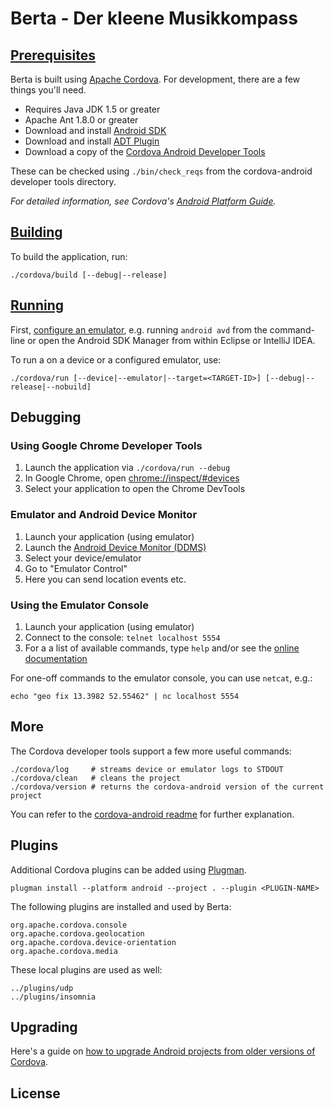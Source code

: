# Berta - Der kleene Musikkompass

## [Prerequisites](http://cordova.apache.org/docs/en/3.5.0/guide_platforms_android_index.md.html#Android%20Platform%20Guide_install_cordova_shell_tools)

Berta is built using [Apache Cordova](http://cordova.apache.org/). For development, there are a few things you'll need.

- Requires Java JDK 1.5 or greater
- Apache Ant 1.8.0 or greater
- Download and install [Android SDK](http://developer.android.com/sdk/index.html)
- Download and install [ADT Plugin](http://developer.android.com/tools/sdk/eclipse-adt.html)
- Download a copy of the [Cordova Android Developer Tools](https://github.com/apache/cordova-android/releases)

These can be checked using `./bin/check_reqs` from the cordova-android developer tools directory.

*For detailed information, see Cordova's [Android Platform Guide](http://cordova.apache.org/docs/en/3.5.0/guide_platforms_index.md.html#Platform%20Guides_android).*

## [Building](http://cordova.apache.org/docs/en/3.5.0/guide_platforms_android_tools.md.html#Android%20Shell%20Tool%20Guide_build)

To build the application, run:

    ./cordova/build [--debug|--release]

## [Running](http://cordova.apache.org/docs/en/3.5.0/guide_platforms_android_tools.md.html#Android%20Shell%20Tool%20Guide_run_the_app)

First, [configure an emulator](http://cordova.apache.org/docs/en/3.5.0/guide_platforms_android_index.md.html#Android%20Platform%20Guide_configure_an_emulator), e.g. running `android avd` from the command-line or open the Android SDK Manager from within Eclipse or IntelliJ IDEA.

To run a on a device or a configured emulator, use:

    ./cordova/run [--device|--emulator|--target=<TARGET-ID>] [--debug|--release|--nobuild]

## Debugging

### Using Google Chrome Developer Tools

1. Launch the application via `./cordova/run --debug`
2. In Google Chrome, open [chrome://inspect/#devices](chrome://inspect/#devices)
3. Select your application to open the Chrome DevTools

### Emulator and Android Device Monitor

1. Launch your application (using emulator)
2. Launch the [Android Device Monitor (DDMS)](http://developer.android.com/tools/debugging/ddms.html)
3. Select your device/emulator
4. Go to "Emulator Control"
5. Here you can send location events etc.

### Using the Emulator Console

1. Launch your application (using emulator)
2. Connect to the console: `telnet localhost 5554`
3. For a a list of available commands, type `help` and/or see the [online documentation](http://developer.android.com/tools/devices/emulator.html#console)

For one-off commands to the emulator console, you can use `netcat`, e.g.:

    echo "geo fix 13.3982 52.55462" | nc localhost 5554

## More

The Cordova developer tools support a few more useful commands:

    ./cordova/log     # streams device or emulator logs to STDOUT
    ./cordova/clean   # cleans the project
    ./cordova/version # returns the cordova-android version of the current project

You can refer to the [cordova-android readme](https://github.com/apache/cordova-android/blob/master/README.md) for further explanation.

## Plugins

Additional Cordova plugins can be added using [Plugman](http://cordova.apache.org/docs/en/3.5.0/plugin_ref_plugman.md.html#Using%20Plugman%20to%20Manage%20Plugins).

    plugman install --platform android --project . --plugin <PLUGIN-NAME>

The following plugins are installed and used by Berta:

    org.apache.cordova.console
    org.apache.cordova.geolocation
    org.apache.cordova.device-orientation
    org.apache.cordova.media

These local plugins are used as well:

    ../plugins/udp
    ../plugins/insomnia

## Upgrading

Here's a guide on [how to upgrade Android projects from older versions of Cordova](http://cordova.apache.org/docs/en/3.5.0/guide_platforms_android_upgrade.md.html#Upgrading%20Android).

## License
